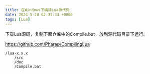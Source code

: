 ```yaml
---
title: 在Windows下编译Lua源代码
date: 2024-5-20 02:35:33 +0800
tags: [Lua]
---
```


下载Lua源码，复制下面仓库中的Compile.bat，放到源代码目录下运行。

https://github.com/Pharap/CompilingLua

```
/lua-x.x.x
    /src
    /doc
    /Compile.bat
```
